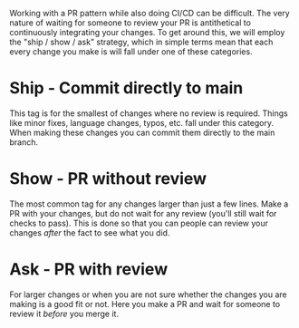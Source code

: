Working with a PR pattern while also doing CI/CD can be difficult. The very nature of waiting for someone to review your PR is antithetical to continuously integrating your changes. To get around this, we will employ the "ship / show / ask" strategy, which in simple terms mean that each every change you make is will fall under one of these categories.

# Ship - Commit directly to main

This tag is for the smallest of changes where no review is required. Things like minor fixes, language changes, typos, etc. fall under this category. When making these changes you can commit them directly to the main branch.

# Show - PR without review

The most common tag for any changes larger than just a few lines. Make a PR with your changes, but do not wait for any review (you'll still wait for checks to pass). This is done so that you can people can review your changes _after_ the fact to see what you did.

# Ask - PR with review

For larger changes or when you are not sure whether the changes you are making is a good fit or not. Here you make a PR and wait for someone to review it _before_ you merge it.
